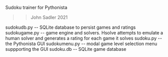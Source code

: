 Sudoku trainer for Pythonista 
>> John Sadler 2021

sudokudb.py -- SQLite database to persist games and ratings
sudokugame.py -- game engine and solvers. Hsolve attempts to emulate a human solver and generates a rating for each game it solves
sudoku.py -- the Pythonista GUI
sudokumenu.py -- modal game level selection menu suppporting the GUI
sudoku.db -- SQLite game database

